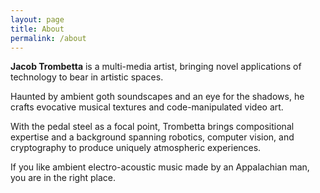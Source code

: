 ```yaml
---
layout: page
title: About
permalink: /about
---
```

__Jacob Trombetta__ is a multi-media artist, bringing novel applications of technology to bear in artistic spaces.

Haunted by ambient goth soundscapes and an eye for the shadows, he crafts evocative musical textures and code-manipulated video art.
        
With the pedal steel as a focal point, Trombetta brings compositional expertise and a background spanning robotics, computer vision, and cryptography to produce uniquely atmospheric experiences.
        
If you like ambient electro-acoustic music made by an Appalachian man, you are in the right place.
